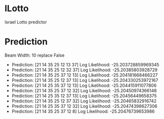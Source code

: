 
ILotto
======


Israel Lotto predictor


# Prediction


  
Beam Width: 10 replace False
- Prediction: [21 14 35 25 12 13 37]	Log Likelihood: -25.203728859969345
- Prediction: [21 14 35 25 12 32 37]	Log Likelihood: -25.20385803928729
- Prediction: [21 14 35 25 37 12 13]	Log Likelihood: -25.204181668466227
- Prediction: [21 14 35 25 12 37 13]	Log Likelihood: -25.204330253972167
- Prediction: [21 14 25 35 37 12 13]	Log Likelihood: -25.204415911077806
- Prediction: [21 14 35 25 37 12 32]	Log Likelihood: -25.20450974366148
- Prediction: [21 14 25 35 12 37 13]	Log Likelihood: -25.20456449658375
- Prediction: [21 14 35 25 12 37 32]	Log Likelihood: -25.20465832916742
- Prediction: [21 14 25 35 37 12 32]	Log Likelihood: -25.20474398627306
- Prediction: [21 14 35 25 37 12  8]	Log Likelihood: -25.20476739653986
